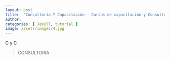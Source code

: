```yaml
---
layout: post
title:  "Consultoría Y Capacitación - Cursos de capacitación y Consultores en sistemas de Gestión"
author: 
categories: [ Jekyll, tutorial ]
image: assets/images/4.jpg
---
```


C y C

>CONSULTORIA
